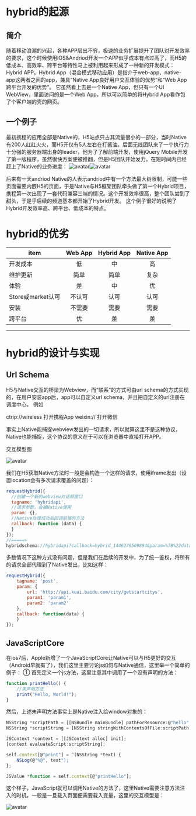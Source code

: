 # hybrid的起源
## 简介
  随着移动浪潮的兴起，各种APP层出不穷，极速的业务扩展提升了团队对开发效率的要求，这个时候使用IOS&Andriod开发一个APP似乎成本有点过高了，而H5的低成本、高效率、跨平台等特性马上被利用起来形成了一种新的开发模式：Hybrid APP。Hybrid App（混合模式移动应用）是指介于web-app、native-app这两者之间的app，兼具“Native App良好用户交互体验的优势”和“Web App跨平台开发的优势”。
  它虽然看上去是一个Native App，但只有一个UI WebView，里面访问的是一个Web App，所以可以简单的将Hybrid App看作包了个客户端的壳的网页。
## 一个例子
  最初携程的应用全部是Native的，H5站点只占其流量很小的一部分，当时Native有200人红红火火，而H5开仅有5人左右在打酱油。后面无线团队来了一个执行力十分强的服务器端出身的leader，他为了了解前端开发，使用jQuery Mobile开发了第一版程序，虽然很快方案便被推翻，但是H5团队开始发力，在短时间内已经赶上了Native的业务进度：
![avatar](https://images2015.cnblogs.com/blog/294743/201510/294743-20151029205836497-237939989.png)![avatar](https://images2015.cnblogs.com/blog/294743/201510/294743-20151029205853357-699032575.jpg)

后来有一天andriod Native的人表示andriod中有一个方法最大树限制，可能一些页面需要内嵌H5的页面，于是Native与H5框架团队牵头做了第一个Hybrid项目，携程第一次出现了一套代码兼容三端的情况。这个开发效率很高，整个团队尝到了甜头，于是乎后续的频道基本都开始了Hybrid开发。
  这个例子很好的说明了Hybrid开发效率高、跨平台、低成本的特点。
# hybrid的优劣
| item | Web App | Hybrid App | Native App |
| - | :-: | :-: | :-: |
| 开发成本 | 低| 中 | 高 |
| 维护更新 | 简单 | 简单 | 复杂 |
| 体验 | 差 | 中 | 优 |
| Store或market认可 | 不认可 | 认可 | 认可 | 
| 安装 | 不需要 | 需要 | 需要 |
| 跨平台 | 优 | 差 | 差 |
--------------------- 
# hybrid的设计与实现
## Url Schema
  H5与Native交互的桥梁为Webview，而“联系”的方式可由url schema的方式实现的，在用户安装app后，app可以自定义url schema，并且把自定义的url注册在调度中心， 例如
  
ctrip://wireless 打开携程App
weixin:// 打开微信

事实上Native能捕捉webview发出的一切请求，所以就算这里不是这种协议，Native也能捕捉，这个协议的意义在于可以在浏览器中直接打开APP。

交互模型图

![avatar](https://images2015.cnblogs.com/blog/294743/201605/294743-20160525231137303-2013494324.png)

我们在H5获取Native方法时一般是会构造一个这样的请求，使用iframe发出（设置location会有多次请求覆盖的问题）：
~~~ javascript
requestHybrid({
  //创建一个新的webview对话框窗口
  tagname: 'hybridapi',
  //请求参数，会被Native使用
  param: {},
  //Native处理成功后回调前端的方法
  callback: function (data) {
  }
});
//=====>
hybridschema://hybridapi?callback=hybrid_1446276509894&param=%7B%22data1%22%3A1%2C%22data2%22%3A2%7D
~~~

多数情况下这种方式没有问题，但是我们在后续的开发中，为了统一鉴权，将所有的请求全部代理到了Native发出，比如这样：

~~~ javascript
requestHybrid({
    tagname: 'post',
    param: {
        url: 'http://api.kuai.baidu.com/city/getstartcitys',
        param1: 'param1',
        param2: 'param2'
    },
    callback: function(data) {
    }
});
~~~
## JavaScriptCore
在ios7后，Apple新增了一个JavaScriptCore让Native可以与H5更好的交互（Android早就有了），我们这里主要讨论js如何与Native通信，这里举一个简单的例子：
① 首先定义一个js方法，这里注意其中调用了一个没有声明的方法：
~~~ javascript
function printHello() {
    //未声明方法
    print("Hello, World!");
}
~~~
然后，上述未声明方法事实上是Native注入给window对象的：
~~~ javascript
NSString *scriptPath = [[NSBundle mainBundle] pathForResource:@"hello" ofType:@"js"];
NSString *scriptString = [NSString stringWithContentsOfFile:scriptPath encoding:NSUTF8StringEncoding error:nil];

JSContext *context = [[JSContext alloc] init];
[context evaluateScript:scriptString];

self.context[@"print"] = ^(NSString *text) {
    NSLog(@"%@", text");
};

JSValue *function = self.context[@"printHello"];
~~~

这个样子，JavaScript就可以调用Native的方法了，这里Native需要注意方法注入的时机，一般是一旦载入页面便需要载入变量，这里的交互模型是：

![avatar](https://images2015.cnblogs.com/blog/294743/201605/294743-20160526004714709-342981925.png)
